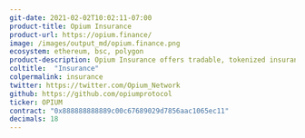 ```yaml
---
git-date: 2021-02-02T10:02:11-07:00
product-title: Opium Insurance
product-url: https://opium.finance/
image: /images/output_md/opium.finance.png
ecosystem: ethereum, bsc, polygon
product-description: Opium Insurance offers tradable, tokenized insurance position against smart-contract hacking or against stablecoin default.
coltitle:  "Insurance"
colpermalink: insurance
twitter: https://twitter.com/Opium_Network
github: https://github.com/opiumprotocol
ticker: OPIUM
contract: "0x888888888889c00c67689029d7856aac1065ec11"
decimals: 18
---
```

